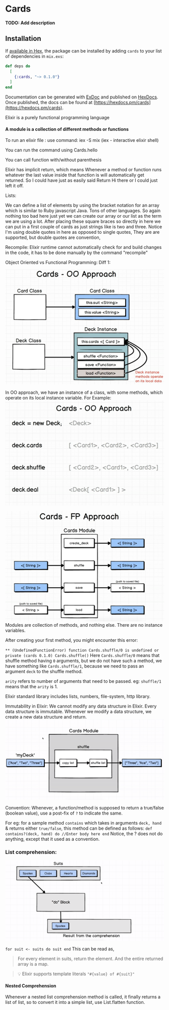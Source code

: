 # Cards

**TODO: Add description**

## Installation

If [available in Hex](https://hex.pm/docs/publish), the package can be installed
by adding `cards` to your list of dependencies in `mix.exs`:

```elixir
def deps do
  [
    {:cards, "~> 0.1.0"}
  ]
end
```

Documentation can be generated with [ExDoc](https://github.com/elixir-lang/ex_doc)
and published on [HexDocs](https://hexdocs.pm). Once published, the docs can
be found at [https://hexdocs.pm/cards](https://hexdocs.pm/cards).

Elixir is a purely functional programming language

#### A module is a collection of different methods or functions

To run an elixir file : use command: iex -S mix (iex - interactive elixir shell)

You can run the command using Cards.hello

You can call function with/without parenthesis

Elixir has implicit return, which means Whenever a method or function runs whatever the last value inside that function is will automatically get returned. So I could have just as easily said Return Hi there or I could just left it off.

Lists:

We can define a list of elements by using the bracket notation for an array which is similar to Ruby javascript Java. Tons of other languages. So again nothing too bad here just yet we can create our array or our list as the term we are using a lot. After placing these square braces so directly in here we can put in a first couple of cards as just strings like is two and three. Notice I'm using double quotes in here as opposed to single quotes, They are are supported, but double quotes are convention,

Recompile: Elixir runtime cannot automatically check for and build changes in the code, it has to be done manually by the command "recompile"

Object Oriented vs Functional Programming:
Diff 1:

![Object Oriented concept](media/cards_oo.png)

In OO approach, we have an instance of a class, with some methods, which operate on its local instance variable.
For Example:
![Object Oriented concept](media/cards_oo2.png)

![Functional Programming concept](media/cards_fp.png)
Modules are collection of methods, and nothing else. There are no instance variables.

After creating your first method, you might encounter this error:

`** (UndefinedFunctionError) function Cards.shuffle/0 is undefined or private (cards 0.1.0) Cards.shuffle()`
Here `Cards.shuffle/0` means that shuffle method having `0` arguments, but we do not have such a method, we have something like `Cards.shuffle/1`, because we need to pass an argument `deck` to the shuffle method.

`arity` refers to number of arguments that need to be passed. eg: `shuffle/1` means that the `arity` is 1.

Elixir standard library includes lists, numbers, file-system, http library.

Immutability in Elixir: We cannot modify any data structure in Elixir. Every data structure is immutable. Whenever we modify a data structure, we create a new data structure and return.
![Immutability concept](media/cards_shuffle1.png)

Convention: Whenever, a function/method is supposed to return a true/false (boolean value), use a post-fix of `?` to indicate the same.

For eg: for a sample method `contains` which takes in arguments `deck, hand` & returns either `true/false`, this method can be defined as follows:
`def contains?(deck, hand) do //Enter body here end`
Notice, the ? does not do anything, except that it used as a convention.

### List comprehension:

![List comprehension](media/list_comprehension.png)

`for suit <- suits do suit end`
This can be read as,

> For every element in suits, return the element. And the entire returned array is a map.

> 💡 Elixir supports template literals `"#{value} of #{suit}"`

#### Nested Comprehension

Whenever a nested list comprehension method is called, it finally returns a list of list, so to convert it into a simple list, use List.flatten function.
